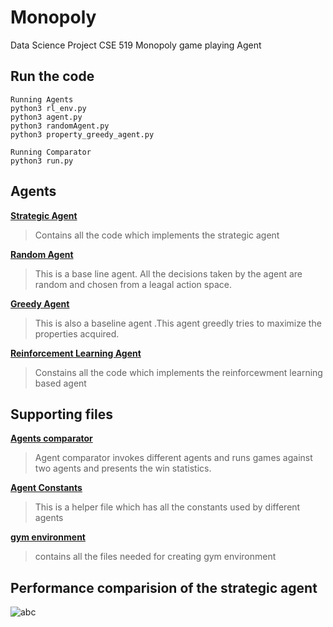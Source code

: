 # Monopoly

Data Science Project CSE 519
Monopoly game playing Agent

## Run the code
```
Running Agents
python3 rl_env.py
python3 agent.py
python3 randomAgent.py
python3 property_greedy_agent.py

Running Comparator
python3 run.py
```

## Agents
**[Strategic Agent](agent.py)**
> Contains all the code which implements the strategic agent 

**[Random Agent](randomAgent.py)**
> This is a base line agent. All the decisions taken by the agent are random and chosen from a leagal action space. 

**[Greedy Agent](property_greedy_agent.py)**
> This is also a baseline agent .This agent greedly tries to maximize the properties acquired.

**[Reinforcement Learning Agent](/gym-rl/gym_rl/envs/rl_env.py)**
> Constains all the code which implements the reinforcewment learning based agent

## Supporting files
**[Agents comparator](run.py)**
> Agent comparator invokes different agents and runs games against two agents and presents the win statistics.

**[Agent Constants](agent_constants.py)**
> This is a helper file which has all the constants used by different agents

**[gym environment](gym-rl)**
> contains all the files needed for creating gym environment

## Performance comparision of the strategic agent
![abc](https://user-images.githubusercontent.com/31523851/50037328-01a1be80-ffde-11e8-9e58-1c5a874aea42.JPG)
